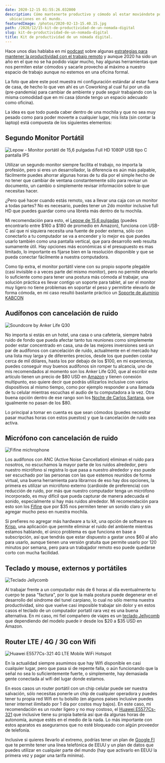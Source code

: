 ```yaml
---
date: 2020-12-15 01:55:26.032000
description: Cómo mantenerte productivo y cómodo al estar moviéndote por diferentes
  ubicaciones en el mundo.
featuredImage: /photos/2020-02-13-15.40.15.jpg
path: /2020/12/15-kit-de-productividad-de-un-nomada-digital
slug: kit-de-productividad-de-un-nomada-digital
title: Kit de productividad de un nómada digital.
---
```


Hace unos días hablaba en mi [podcast](https://anchor.fm/e-van) sobre algunas [estrategias para mantener la productividad con el trabajo remoto](https://anchor.fm/e-van/episodes/ep-6---Estrategias-para-mejorar-tu-productividad-en-la-vida-remota-enm85c) y aunque 2020 ha sido un año en el que no se ha podido viajar mucho, hay algunas herramientas que nos permiten estar cómodos y sacarle provecho al máximo a nuestro espacio de trabajo aunque no estemos en una oficina formal.

La foto que abre este post muestra mi configuración estándar al estar fuera de casa, de hecho lo que ven ahí es un Coworking al cual fui por un día (pre-pandemia) para cambiar de ambiente y pude seguir trabajando con la misma comodidad que en mi casa (donde tengo un espacio adecuado como oficina).

La idea es que todo pueda caber dentro de una mochila y que no sea muy pesado como para poder moverte a cualquier lugar, mis lista (sin contar la laptop) está compuesta de los siguientes elementos:

## Segundo Monitor Portátil

![Lepow - Monitor portátil de 15,6 pulgadas Full HD 1080P USB tipo C pantalla IPS](/photos/monitor-portatil.jpg "Lepow - Monitor portátil de 15,6 pulgadas Full HD 1080P USB tipo C pantalla IPS")

Utilizar un segundo monitor siempre facilita el trabajo, no importa la profesión, pero si eres un desarrollador, la diferencia es aún más palpable, fácilmente puedes ahorrar algunas horas de tu día por el simple hecho de no tener que cambiar de ventana constantemente sólo para revisar un documento, un cambio o simplemente revisar información sobre lo que necesitas hacer.

¿Pero qué hacer cuando estás remoto, vas a llevar una caja con un monitor a todas partes? No es necesario, puedes tener un 2do monitor inclusive full HD que puedes guardar como una libreta más dentro de tu mochila.

Mi recomendación para esto, el [Lepow de 15,6 pulgadas](https://www.amazon.com/-/es/gp/product/B07V1SQ966/ref=ppx_yo_dt_b_asin_title_o01_s00) (puedes encontrarlo entre $160 a $180 de promedio en Amazon), funciona con USB-C así que ni siquiera necesita una fuente de poder externa, sólo con conectarlo a tu computador se va a encender y lo mejor es que puedes usarlo también como una pantalla vertical, que para desarrollo web resulta sumamente útil.  Hay opciones más económicas si el presupuesto es mas limitado, lo importante es fijarse bien en la resolución disponible y que se pueda conectar fácilmente a nuestra computadora.

Como tip extra, el monitor portátil viene con su propio soporte plegable (casi invisible o a veces parte del mismo monitor), pero no permite elevarlo lo suficiente como para tener una postura más cómoda al trabajar, una solución práctica es llevar contigo un soporte para tablet, al ser el monitor muy ligero no tiene problemas en soportar el peso y permitirte elevarlo de forma cómoda, en mi caso resultó bastante práctico un [Soporte de aluminio KABCON](https://www.amazon.com/-/es/gp/product/B07DD7G77L/ref=ppx_od_dt_b_asin_title_s00)

## Audífonos con cancelación de ruido

![Soundcore by Anker Life Q30 ](/photos/anker-life-q30.jpg "Soundcore by Anker Life Q30 ")

No importa si estás en un hotel, una casa o una cafetería, siempre habrá ruido de fondo que pueda afectar tanto tus reuniones como simplemente poder estar concentrado en casa, una de las mejores inversiones será un par de audífonos con cancelación de ruido, actualmente en el mercado hay una lista muy larga y de diferentes precios, desde los que pueden costar cerca de mil dólares, hasta los por debajo de los $100, en mi experiencia, puedes conseguir muy buenos audífonos sin romper tu alcancía, uno de mis recomendados al momento son los Anker Life Q30, que al escribir este artículo tienen un precio de $80 USD  en [Amazon](https://www.amazon.com/-/es/gp/product/B08HMWZBXC) y tienen conexión multipunto, eso quiere decir que podrás utilizarlos inclusive con varios dispositivos al mismo tiempo, como por ejemplo responder a una llamada de tu celular mientras escuchas el audio de tu computadora a la vez.  Otra buena opción dentro de ese rango son los [Noche de Carlos Santana](https://www.amazon.com/-/es/Auriculares-cancelaci%C3%B3n-auriculares-almohadillas-reproducci%C3%B3n/dp/B083ZQ8FHY/), que igualmente no pasan de los $80.

Lo principal a tomar en cuenta es que sean cómodos (puedes necesitar pasar muchas horas con estos puestos) y que la cancelación de ruido sea activa.

## Micrófono con cancelación de ruido

![Fifine michrophone](/photos/microphone.jpg "Fifine michrophone")

Los audífonos con ANC (Active Noise Cancellation) eliminan el ruido para nosotros, no escuchamos la mayor parte de los ruidos alrededor, pero nuestro micrófono sí registra lo que pasa a nuestro alrededor y eso puede ser escuchado por las personas con las que estemos reunidos de forma virtual, una buena herramienta para librarnos de eso hay dos opciones, la primera es utilizar un micrófono externo (cardioide de preferencia) con reducción de ruido, por más que nuestro computador tenga un micrófono incorporado, es muy difícil que pueda capturar de manera adecuada el sonido, especialmente si hay más ruidos alrededor.  Mi recomendación para esto son los [Fifine](https://www.amazon.com/Microphone-Condenser-Recording-Streaming-669B/dp/B06XCKGLTP) que por $35 nos permiten tener un sonido claro y sin agregar mucho peso en nuestra mochila.

Si prefieres no agregar más hardware a tu kit, una opción de software es [Krisp](https://krisp.ai/), una aplicación que permite eliminar el ruido del ambiente mientras estamos hablando, el único problema es que funciona en base a subscripción, así que tendrás que estar dispuesto a gastar unos $60 al año para usarlo, aunque tienen una versión gratuita que permite usarlo por 120 minutos por semana, pero para un trabajador remoto eso puede quedarse corto con mucha facilidad.

## Teclado y mouse, externos y portátiles

![Teclado Jellycomb](/photos/teclado.jpg "Teclado JellyComb")

Al trabajar frente a un computador más de 6 horas al día eventualmente tu cuerpo te pasa "factura", por lo que la mala postura puede degenerar en el desarrollo del síndrome del tunel carpiano, lo cual no sólo merma nuestra productividad, sino que vuelve casi imposible trabajar sin dolor y en estos casos el teclado de un computador portatil rara vez es una buena alternativa.  En mi caso, mi fiel compañero de viajes es un [teclado Jellycomb](https://www.amazon.com/-/es/inal%C3%A1mbricos-compacto-silencioso-ordenador-port%C3%A1til/dp/B07VKL2V2M?ref_=ast_sto_dp) que dependiendo del modelo puede ir desde los $20 a $35 USD en Amazon.

## Router LTE / 4G / 3G con Wifi

![Huawei E5577Cs-321 4G LTE Mobile WiFi Hotspot](/photos/router-wifi.jpg "Huawei E5577Cs-321 4G LTE Mobile WiFi Hotspot")

En la actualidad siempre asumimos que hay Wifi disponible en casi cualquier lugar, pero que pasa si de repente falla, o aún funcionando que la señal no sea lo suficientemente fuerte, o simplemente, hay demasiada gente conectada al wifi del lugar donde estamos.

En esos casos un router portátil con un chip celular puede ser nuestra salvación, sólo necesitas ponerle un chip de cualquier operadora y puedes tener tu propia red Wifi en tu bolsillo (en algunos paises inclusive puedes tener internet ilimitado por 1 día por costos muy bajos).
En este caso, mi recomendación es un router ligero y no muy costoso, el [Huawei E5577Cs-321](https://www.amazon.com/-/es/E5577Cs-321-Hotspot-Oriente-Desbloqueado-ORIGINAL/dp/B011YM0QC4/ref=sr_1_17) que inclusive tiene su propia batería así que da algunas horas de autonomía, aunque estés en el medio de la nada.  Lo más importante con estos aparatos es asegurarnos que no esté bloqueado con algún proveedor de telefonía.

Inclusive si quieres llevarlo al extremo, podrías tener un plan de [Google FI](https://fi.google.com/about/) que te permite tener una línea telefónica de EEUU y un plan de datos que puedes utilizar en cualquier parte del mundo (hay que activarlo en EEUU la primera vez y pagar una tarifa mínima).